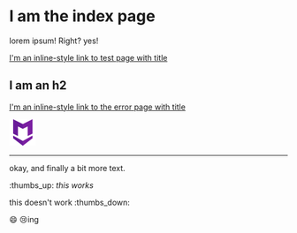 # I am the index page

lorem ipsum! Right?
yes!

[I'm an inline-style link to test page with title](test.html "a link title")


## I am an h2

[I'm an inline-style link to the error page with title](error.html "a link title")

![alt text](https://github.com/adam-p/markdown-here/raw/master/src/common/images/icon48.png "Logo Title Text 1")



---

okay, and finally a bit more text.

:thumbs_up: *this works*

this doesn't work :thumbs_down:

:smile: :cry:ing

